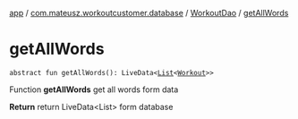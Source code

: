 [app](../../index.md) / [com.mateusz.workoutcustomer.database](../index.md) / [WorkoutDao](index.md) / [getAllWords](./get-all-words.md)

# getAllWords

`abstract fun getAllWords(): LiveData<`[`List`](https://kotlinlang.org/api/latest/jvm/stdlib/kotlin.collections/-list/index.html)`<`[`Workout`](../-workout/index.md)`>>`

Function **getAllWords** get all words form data

**Return**
return LiveData&lt;List&gt; form database

